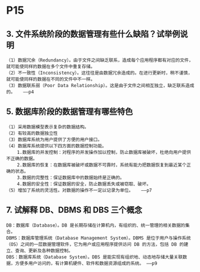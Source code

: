 # P15

## 3. 文件系统阶段的数据管理有些什么缺陷？试举例说明

    （1）数据冗余（Redundancy）。由于文件之间缺乏联系，造成每个应用程序都有对应的文件，就可能使同样的数据在多个文件中重复存储。
    （2）不一致性（Inconsistency）。这往往是由数据冗余造成的。在进行更新时，稍不谨慎，就可能使同样的数据在不同的文件中不一样。
    （3）数据联系弱（Poor Data Relationship）。这是由于文件之间相互独立，缺乏联系造成的。   ——p4

## 5. 数据库阶段的数据管理有哪些特色

    （1）采用数据模型表示复杂的数据结构。
    （2）有较高的数据独立性
    （3）数据库系统为用户提供了方便的用户接口。
    （4）数据库系统提供以下四方面的数据控制功能。
        1.数据库的并发控制：对程序的并发操作加以控制，防止数据库被破坏，杜绝向用户提供不正确的数据。
        2.数据库的恢复：在数据库被破坏或数据不可靠时，系统有能力把数据恢复到最近某个正确的状态。
        3.数据的完整性：保证数据库中的数据始终是正确的。
        4.数据的安全性：保证数据的安全，防止数据丢失或被窃取、破坏。
    （5）增加了系统的灵活性。对数据的操作不一定以记录为单位。   ——p7

## 7. 试解释 DB、DBMS 和 DBS 三个概念

    DB：数据库（Database）。DB 是长期存储在计算机内，有组织的、统一管理的相关数据的集合。
    DBMS：数据库管理系统（Database Management System）。DBMS 是位于用户与操作系统（OS）之间的一层数据管理软件，它为用户或应用程序提供访问 DB 的方法，包括 DB 的建立、查询、更新及各种数据控制。
    DBS：数据库系统（Database System）。DBS 是能实现有组织地、动态地存储大量关联数据，方便多用户访问的，有计算机硬件、软件和数据资源组成的系统。 ——p9
